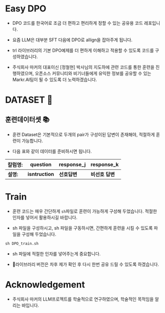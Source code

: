 <p align="center" width="100%">
</p>

# Easy DPO
- DPO 코드를 한국어로 조금 더 편하고 편리하게 정할 수 있는 공유용 코드 레포입니다.

- 요즘 LLM은 대부분 SFT 다음에 DPO로 allign을 잡아주게 됩니다.

- trl 라이브러리의 기본 DPO예제를 더 편하게 이해하고 적용할 수 있도록 코드를 구성하였습니다.

- 주식회사 마커의 대표이신 [정철현] 박사님의 지도하에 관련 코드를 통한 훈련을 진행하였으며, 오픈소스 커뮤니티와 비기너들에게 유익한 정보를 공유할 수 있는 Markr.AI팀이 될 수 있도록 더 노력하겠습니다.
  
# DATASET 💾
## 훈련데이터셋 📚

- 훈련 Dataset은 기본적으로 두개의 pair가 구성이된 답변이 존재해야, 적절하게 훈련이 가능합니다.

- 다음 표와 같이 데이터를 준비하시면 됩니다.
  
칼럼명: | question | response_j | response_k
-- | -- | -- | --
**설명:** | **isntruction** | **선호답변** | **비선호 답변**



# Train

- 훈련 코드는 매우 간단하게 `sh`파일로 훈련이 가능하게 구성해 두었습니다. 적절한 인자를 넣어서 활용하시길 바랍니다.

- sh 파일을 구성하시고, sh 파일을 구동하시면, 간편하게 훈련을 시킬 수 있도록 파일을 구성해 두었습니다.

```python
sh DPO_train.sh
```

- sh 파일에 적절한 인자를 넣어주는게 중요합니다.

- 라이브러리 버전은 차후 제가 확인 후 다시 한번 공유 드릴 수 있도록 하겠습니다.



# Acknowledgement

- 주식회사 마커의 LLM프로젝트를 학술적으로 연구하였으며, 학술적인 목적임을 알리는 바입니다.
